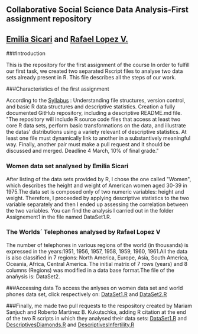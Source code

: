 ## Collaborative Social Science Data Analysis-First assignment repository
## <a href="https://github.com/EmiliaSicari">Emilia Sicari</a> and <a href="https://github.com/rafalopezv">Rafael Lopez V.</a> 

###Introduction

This is the repository for the first assignment of the course 
In order to fulfill our first task, we created two separated Rscript files to analyse two data sets already present in R. This file describes all the steps of our work.

###Characteristics of the first assignment

According to the <a href="https://github.com/rafalopezv/SyllabusAndLectures">Syllabus</a> : Understanding file structures, version control, and basic R data structures and descriptive statistics. Creation a fully documented GitHub repository, including  a descriptive README.md file. 
"The repository will include R source code files that access at least two core R data sets, perform basic transformations on the data, and illustrate the datas' distributions using a variety relevant of descriptive statistics. At least one file must dynamically link to another in a substantively meaningful way. Finally, another pair must make a pull request and it should be discussed and merged. Deadline 4 March, 10% of final grade." 

### Women data set analysed by Emilia Sicari
After listing of the data sets provided by R, I chose the one called "Women", which describes the height and weight of American women aged 30-39 in 1975.The data set is composed only of two numeric variables: height and weight. Therefore, I proceeded by applying descriptive statistics to the two variable separately and then I ended up assessing the correlation between the two variables. You can find the analysis I carried out in the folder Assignement1 in the file named DataSet1.R.

### The Worlds´ Telephones analysed by Rafael Lopez V
The number of telephones in various regions of the world (in thousands) is expressed in the years:1951, 1956, 1957, 1958, 1959, 1960, 1961.All the data is also classified in 7 regions: North America, Europe, Asia, South America, Oceania, Africa, Central America.
The initial matrix of 7 rows (years) and 8 columns (Regions) was modified in a data base format.The file of the anañysis is: DataSet2. 

###Accessing data
To access the anlyses on women data set and world phones data set, click respectively on: 
<a href="https://github.com/rafalopezv/Assignment1/blob/master/DataSet1.R">DataSet1.R</a> and 
<a href="https://github.com/rafalopezv/Assignment1/blob/master/DataSet2.R">DataSet2.R</a>

###Finally, me made two pull requests to the respository created by Mariam Sanjuch and Roberto Martinez B. Kukutschka, adding R citation at the end of the two R scripts in which they analysed their data sets: <a href="https://github.com/rafalopezv/Assignment1/blob/master/DataSet1.R">DataSet1.R</a> and 
<a href="https://github.com/rkukutschka/Assignment1/blob/master/DescriptivesDiamonds.R">DescriptivesDiamonds.R</a> and 
<a href="https://github.com/rkukutschka/Assignment1/blob/master/DescriptivesInfertility.R">DescriptivesInfertility.R</a> 
